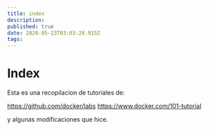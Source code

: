 ```yaml
---
title: index
description: 
published: true
date: 2020-05-23T03:03:28.915Z
tags: 
---
```


# Index

Esta es una recopilacion de tutoriales de:

https://github.com/docker/labs
https://www.docker.com/101-tutorial

y algunas modificaciones que hice.
